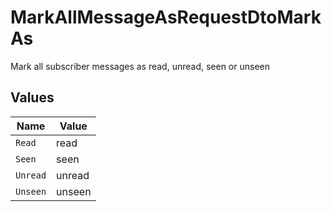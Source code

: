 # MarkAllMessageAsRequestDtoMarkAs

Mark all subscriber messages as read, unread, seen or unseen


## Values

| Name     | Value    |
| -------- | -------- |
| `Read`   | read     |
| `Seen`   | seen     |
| `Unread` | unread   |
| `Unseen` | unseen   |